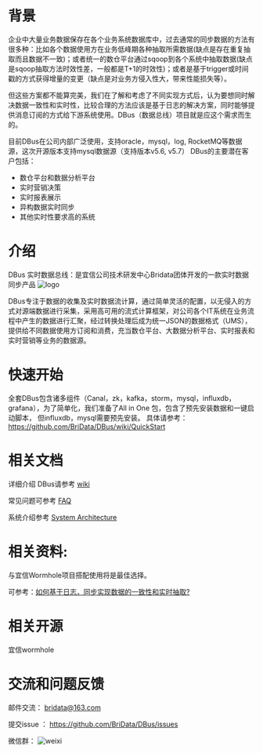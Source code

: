 # 背景
企业中大量业务数据保存在各个业务系统数据库中，过去通常的同步数据的方法有很多种：比如各个数据使用方在业务低峰期各种抽取所需数据(缺点是存在重复抽取而且数据不一致)；或者统一的数仓平台通过sqoop到各个系统中抽取数据(缺点是sqoop抽取方法时效性差，一般都是T+1的时效性)；或者是基于trigger或时间戳的方式获得增量的变更（缺点是对业务方侵入性大，带来性能损失等）。

但这些方案都不能算完美，我们在了解和考虑了不同实现方式后，认为要想同时解决数据一致性和实时性，比较合理的方法应该是基于日志的解决方案，同时能够提供消息订阅的方式给下游系统使用。DBus（数据总线）项目就是应这个需求而生的。

目前DBus在公司内部广泛使用，支持oracle，mysql，log, RocketMQ等数据源，这次开源版本支持mysql数据源（支持版本v5.6, v5.7）
DBus的主要潜在客户包括：
* 数仓平台和数据分析平台
* 实时营销决策
* 实时报表展示
* 异构数据实时同步
* 其他实时性要求高的系统


# 介绍
DBus 实时数据总线：是宜信公司技术研发中心Bridata团体开发的一款实时数据同步产品
![logo](https://github.com/BriData/DBus/blob/master/img/logo.png)
 
DBus专注于数据的收集及实时数据流计算，通过简单灵活的配置，以无侵入的方式对源端数据进行采集，采用高可用的流式计算框架，对公司各个IT系统在业务流程中产生的数据进行汇聚，经过转换处理后成为统一JSON的数据格式（UMS），提供给不同数据使用方订阅和消费，充当数仓平台、大数据分析平台、实时报表和实时营销等业务的数据源。

# 快速开始
全套DBus包含诸多组件（Canal，zk，kafka，storm，mysql，influxdb，grafana），为了简单化，我们准备了All in One 包，包含了预先安装数据和一键启动脚本， 但influxdb，mysql需要预先安装。 具体请参考：https://github.com/BriData/DBus/wiki/QuickStart

# 相关文档
详细介绍 DBus请参考 [wiki](https://github.com/BriData/DBus/wiki)

常见问题可参考 [FAQ](https://github.com/BriData/DBus/wiki/FAQ)

系统介绍参考 [System Architecture](https://github.com/BriData/DBus/wiki/System-Architecture)

# 相关资料:
与宜信Wormhole项目搭配使用将是最佳选择。

可参考：[如何基于日志，同步实现数据的一致性和实时抽取?](http://dbaplus.cn/news-21-872-1.html)

# 相关开源
宜信wormhole

# 交流和问题反馈
邮件交流：  bridata@163.com

提交issue ： https://github.com/BriData/DBus/issues

微信群：
![weixi](https://github.com/BriData/DBus/blob/master/img/0weixi.png)
